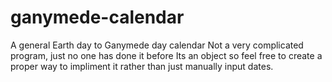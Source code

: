 # ganymede-calendar
A  general Earth day to Ganymede day calendar
Not a very complicated program, just no one has done it before
Its an object so feel free to create a proper way to impliment it rather than just manually input dates.
